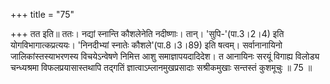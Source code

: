 +++
title = "75"

+++
तत इति॥ ततः। नद्यां स्नान्ति कौशलेनेति नदीष्णाः। तान्। 'सुपि-'(पा.3।2।4) इति योगविभागात्कप्रत्ययः। 'निनदीभ्यां स्नातेः कौशले'(पा.8।3।89) इति षत्वम्। सर्वानानायिनो जालिकांस्तस्याभरणस्य विचयेऽन्वेषणे निमित्त आशु समाज्ञापयदादिदेश। त आनायिनः सरयूं विगाह्य विलोड्य चन्ध्यश्रमा विफलप्रयासास्तथापि तद्गतिं ज्ञात्वाऽम्लानमुखप्रसादाः सश्रीकमुखाः सन्तस्तं कुशमूचुः ॥ 75 ॥